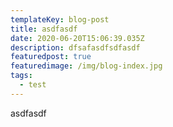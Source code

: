 ```yaml
---
templateKey: blog-post
title: asdfasdf
date: 2020-06-20T15:06:39.035Z
description: dfsafasdfsdfasdf
featuredpost: true
featuredimage: /img/blog-index.jpg
tags:
  - test
---
```

asdfasdf